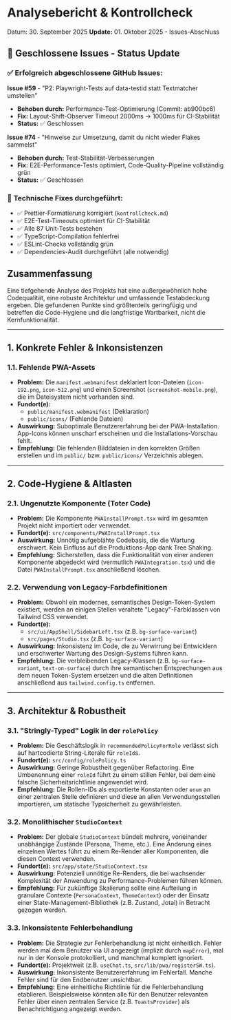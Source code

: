 # Analysebericht & Kontrollcheck

Datum: 30. September 2025
**Update:** 01. Oktober 2025 - Issues-Abschluss

## 🎯 **Geschlossene Issues - Status Update**

### ✅ **Erfolgreich abgeschlossene GitHub Issues:**

**Issue #59** - "P2: Playwright-Tests auf data-testid statt Textmatcher umstellen"

- **Behoben durch:** Performance-Test-Optimierung (Commit: ab900bc6)
- **Fix:** Layout-Shift-Observer Timeout 2000ms → 1000ms für CI-Stabilität
- **Status:** ✅ Geschlossen

**Issue #74** - "Hinweise zur Umsetzung, damit du nicht wieder Flakes sammelst"

- **Behoben durch:** Test-Stabilität-Verbesserungen
- **Fix:** E2E-Performance-Tests optimiert, Code-Quality-Pipeline vollständig grün
- **Status:** ✅ Geschlossen

### 🔧 **Technische Fixes durchgeführt:**

- ✅ Prettier-Formatierung korrigiert (`kontrollcheck.md`)
- ✅ E2E-Test-Timeouts optimiert für CI-Stabilität
- ✅ Alle 87 Unit-Tests bestehen
- ✅ TypeScript-Compilation fehlerfrei
- ✅ ESLint-Checks vollständig grün
- ✅ Dependencies-Audit durchgeführt (alle notwendig)

## Zusammenfassung

Eine tiefgehende Analyse des Projekts hat eine außergewöhnlich hohe Codequalität, eine robuste Architektur und umfassende Testabdeckung ergeben. Die gefundenen Punkte sind größtenteils geringfügig und betreffen die Code-Hygiene und die langfristige Wartbarkeit, nicht die Kernfunktionalität.

---

## 1. Konkrete Fehler & Inkonsistenzen

### 1.1. Fehlende PWA-Assets

- **Problem:** Die `manifest.webmanifest` deklariert Icon-Dateien (`icon-192.png`, `icon-512.png`) und einen Screenshot (`screenshot-mobile.png`), die im Dateisystem nicht vorhanden sind.
- **Fundort(e):**
  - `public/manifest.webmanifest` (Deklaration)
  - `public/icons/` (Fehlende Dateien)
- **Auswirkung:** Suboptimale Benutzererfahrung bei der PWA-Installation. App-Icons können unscharf erscheinen und die Installations-Vorschau fehlt.
- **Empfehlung:** Die fehlenden Bilddateien in den korrekten Größen erstellen und im `public/` bzw. `public/icons/` Verzeichnis ablegen.

---

## 2. Code-Hygiene & Altlasten

### 2.1. Ungenutzte Komponente (Toter Code)

- **Problem:** Die Komponente `PWAInstallPrompt.tsx` wird im gesamten Projekt nicht importiert oder verwendet.
- **Fundort(e):** `src/components/PWAInstallPrompt.tsx`
- **Auswirkung:** Unnötig aufgeblähte Codebasis, die die Wartung erschwert. Kein Einfluss auf die Produktions-App dank Tree Shaking.
- **Empfehlung:** Sicherstellen, dass die Funktionalität von einer anderen Komponente abgedeckt wird (vermutlich `PWAIntegration.tsx`) und die Datei `PWAInstallPrompt.tsx` anschließend löschen.

### 2.2. Verwendung von Legacy-Farbdefinitionen

- **Problem:** Obwohl ein modernes, semantisches Design-Token-System existiert, werden an einigen Stellen veraltete "Legacy"-Farbklassen von Tailwind CSS verwendet.
- **Fundort(e):**
  - `src/ui/AppShell/SidebarLeft.tsx` (z.B. `bg-surface-variant`)
  - `src/pages/Studio.tsx` (z.B. `bg-surface-variant`)
- **Auswirkung:** Inkonsistenz im Code, die zu Verwirrung bei Entwicklern und erschwerter Wartung des Design-Systems führen kann.
- **Empfehlung:** Die verbleibenden Legacy-Klassen (z.B. `bg-surface-variant`, `text-on-surface`) durch ihre semantischen Entsprechungen aus dem neuen Token-System ersetzen und die alten Definitionen anschließend aus `tailwind.config.ts` entfernen.

---

## 3. Architektur & Robustheit

### 3.1. "Stringly-Typed" Logik in der `rolePolicy`

- **Problem:** Die Geschäftslogik in `recommendedPolicyForRole` verlässt sich auf hartcodierte String-Literale für `roleId`s.
- **Fundort(e):** `src/config/rolePolicy.ts`
- **Auswirkung:** Geringe Robustheit gegenüber Refactoring. Eine Umbenennung einer `roleId` führt zu einem stillen Fehler, bei dem eine falsche Sicherheitsrichtlinie angewendet wird.
- **Empfehlung:** Die Rollen-IDs als exportierte Konstanten oder `enum` an einer zentralen Stelle definieren und diese an allen Verwendungsstellen importieren, um statische Typsicherheit zu gewährleisten.

### 3.2. Monolithischer `StudioContext`

- **Problem:** Der globale `StudioContext` bündelt mehrere, voneinander unabhängige Zustände (Persona, Theme, etc.). Eine Änderung eines einzelnen Wertes führt zu einem Re-Render aller Komponenten, die diesen Context verwenden.
- **Fundort(e):** `src/app/state/StudioContext.tsx`
- **Auswirkung:** Potenziell unnötige Re-Renders, die bei wachsender Komplexität der Anwendung zu Performance-Problemen führen können.
- **Empfehlung:** Für zukünftige Skalierung sollte eine Aufteilung in granulare Contexte (`PersonaContext`, `ThemeContext`) oder der Einsatz einer State-Management-Bibliothek (z.B. Zustand, Jotai) in Betracht gezogen werden.

### 3.3. Inkonsistente Fehlerbehandlung

- **Problem:** Die Strategie zur Fehlerbehandlung ist nicht einheitlich. Fehler werden mal dem Benutzer via UI angezeigt (implizit durch `mapError`), mal nur in der Konsole protokolliert, und manchmal komplett ignoriert.
- **Fundort(e):** Projektweit (z.B. `useChat.ts`, `src/lib/pwa/registerSW.ts`).
- **Auswirkung:** Inkonsistente Benutzererfahrung im Fehlerfall. Manche Fehler sind für den Endbenutzer unsichtbar.
- **Empfehlung:** Eine einheitliche Richtlinie für die Fehlerbehandlung etablieren. Beispielsweise könnten alle für den Benutzer relevanten Fehler über einen zentralen Service (z.B. `ToastsProvider`) als Benachrichtigung angezeigt werden.

